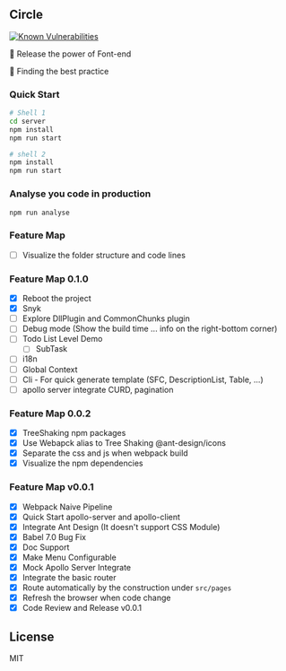 ## Circle

[![Known Vulnerabilities](https://snyk.io/test/github/ArrayZoneYour/Circle/badge.svg)](https://snyk.io/test/github/ArrayZoneYour/Circle)

🚀 Release the power of Font-end

💪 Finding the best practice

### Quick Start

```bash
# Shell 1
cd server
npm install
npm run start
```

```bash
# shell 2
npm install
npm run start
```

### Analyse you code in production

```bash
npm run analyse
```

### Feature Map

- [ ] Visualize the folder structure and code lines

### Feature Map 0.1.0

- [x] Reboot the project
- [x] Snyk
- [ ] Explore DllPlugin and CommonChunks plugin
- [ ] Debug mode (Show the build time ... info on the right-bottom corner)
- [ ] Todo List Level Demo
  - [ ] SubTask
- [ ] i18n
- [ ] Global Context
- [ ] Cli - For quick generate template (SFC, DescriptionList, Table, ...)
- [ ] apollo server integrate CURD, pagination

### Feature Map 0.0.2

- [x] TreeShaking npm packages
- [x] Use Webapck alias to Tree Shaking @ant-design/icons
- [x] Separate the css and js when webpack build
- [x] Visualize the npm dependencies

### Feature Map v0.0.1

- [x] Webpack Naive Pipeline
- [x] Quick Start apollo-server and apollo-client
- [x] Integrate Ant Design (It doesn't support CSS Module)
- [x] Babel 7.0 Bug Fix
- [x] Doc Support
- [x] Make Menu Configurable
- [x] Mock Apollo Server Integrate
- [x] Integrate the basic router
- [x] Route automatically by the construction under `src/pages`
- [x] Refresh the browser when code change
- [x] Code Review and Release v0.0.1

## License

MIT
